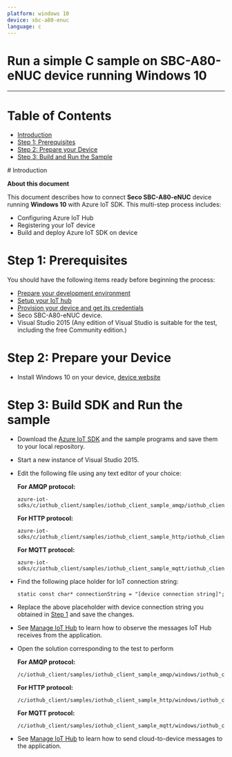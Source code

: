 ```yaml
---
platform: windows 10
device: sbc-a80-enuc
language: c
---
```


Run a simple C sample on SBC-A80-eNUC device running Windows 10
===
---

# Table of Contents

-   [Introduction](#Introduction)
-   [Step 1: Prerequisites](#Prerequisites)
-   [Step 2: Prepare your Device](#PrepareDevice)
-   [Step 3: Build and Run the Sample](#Build)

<a name="Introduction"/>
# Introduction

**About this document**

This document describes how to connect **Seco SBC-A80-eNUC** device running **Windows 10** with Azure IoT SDK. This multi-step process includes:
-   Configuring Azure IoT Hub
-   Registering your IoT device
-   Build and deploy Azure IoT SDK on device

<a name="Prerequisites"></a>
# Step 1: Prerequisites

You should have the following items ready before beginning the process:

-   [Prepare your development environment][setup-devbox-windows]
-   [Setup your IoT hub][lnk-setup-iot-hub]
-   [Provision your device and get its credentials][lnk-manage-iot-hub]
-   Seco SBC-A80-eNUC device.
-   Visual Studio 2015 (Any edition of Visual Studio is suitable for the test, including the free Community edition.)

<a name="PrepareDevice"></a>
# Step 2: Prepare your Device

-   Install Windows 10 on your device, [device website](http://www.seco.com/prods/it/category/single-board-computer/sbc-a80-enuc.html)

<a name="Build"></a>
# Step 3: Build SDK and Run the sample

-   Download the [Azure IoT SDK](https://github.com/Azure/azure-iot-sdks) and the sample programs and save them to your local repository.

-   Start a new instance of Visual Studio 2015.

-   Edit the following file using any text editor of your choice:
  
    **For AMQP protocol:**

        azure-iot-sdks/c/iothub_client/samples/iothub_client_sample_amqp/iothub_client_sample_amqp.c
  
    **For HTTP protocol:**

        azure-iot-sdks/c/iothub_client/samples/iothub_client_sample_http/iothub_client_sample_http.c
	
    **For MQTT protocol:**
		
        azure-iot-sdks/c/iothub_client/samples/iothub_client_sample_mqtt/iothub_client_sample_mqtt.c

-   Find the following place holder for IoT connection string:

        static const char* connectionString = "[device connection string]";

-   Replace the above placeholder with device connection string you obtained in [Step 1](#Prerequisites) and save the changes.

-   See [Manage IoT Hub][lnk-manage-iot-hub] to learn how to observe the messages IoT Hub receives from the application.

-   Open the solution corresponding to the test to perform

    **For AMQP protocol:**

        /c/iothub_client/samples/iothub_client_sample_amqp/windows/iothub_client_sample_amqp.sln
  
    **For HTTP protocol:**

        /c/iothub_client/samples/iothub_client_sample_http/windows/iothub_client_sample_http.sln
	
    **For MQTT protocol:**
		
        /c/iothub_client/samples/iothub_client_sample_mqtt/windows/iothub_client_sample_mqtt.sln

-   See [Manage IoT Hub][lnk-manage-iot-hub] to learn how to send cloud-to-device messages to the application.

[setup-devbox-windows]: https://github.com/Azure/azure-iot-sdks/blob/master/c/doc/devbox_setup.md
[lnk-setup-iot-hub]: ../setup_iothub.md
[lnk-manage-iot-hub]: ../manage_iot_hub.md
